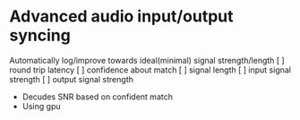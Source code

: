 
# Advanced audio input/output syncing
  Automatically log/improve towards ideal(minimal) signal strength/length
    [ ] round trip latency
    [ ] confidence about match
    [ ] signal length
    [ ] input signal strength
    [ ] output signal strength
  * Decudes SNR based on confident match
  * Using gpu
